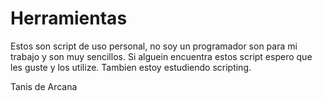# Herramientas
Estos son script de uso personal, no soy un programador son para mi trabajo y son muy sencillos.
Si alguein encuentra estos script espero que les guste y los utilize.
Tambien estoy estudiendo scripting.

Tanis de Arcana

